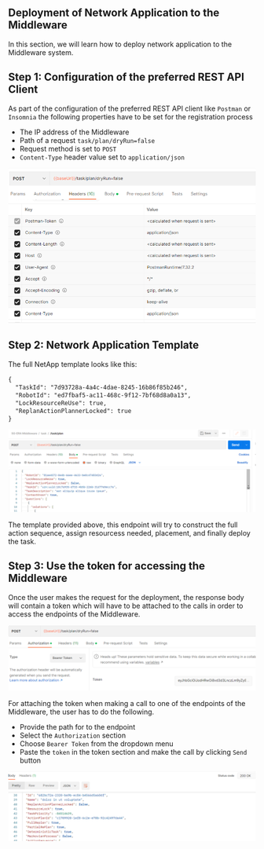 ## Deployment of Network Application to the Middleware 

 In this section, we will learn how to deploy network application to the Middleware system. 

## Step 1:  Configuration of the preferred REST API Client

As part of the configuration of the preferred REST API client like `Postman` or `Insomnia` the following properties have to be set for the registration process

* The IP address of the Middleware
* Path of a request `task/plan/dryRun=false`
* Request method is set to `POST`
* `Content-Type` header value set to `application/json`

![image](img/Netapp%20Header.png)

## Step 2: Network Application Template

The full NetApp template looks like this:

```
{
  "TaskId": "7d93728a-4a4c-4dae-8245-16b86f85b246",
  "RobotId": "ed7fbaf5-ac11-468c-9f12-7bf68d8a0a13",
  "LockResourceReUse": true,
  "ReplanActionPlannerLocked": true  
}
```
![image](img/Netappdeploy.png)

The template provided above, this endpoint will try to construct the full action sequence, assign resourcess needed, placement, and finally deploy the task. 


## Step 3: Use the token for accessing the Middleware

Once the user makes the request for the deployment, the response body will contain a token which will have to be attached to the calls in order to access the endpoints of the Middleware.

![image](img/Netapp%20token.png)

For attaching the token when making a call to one of the endpoints of the Middleware, the user has to do the following.
* Provide the path for to the endpoint
* Select the `Authorization` section
* Choose `Bearer Token` from the dropdown menu
* Paste the `token` in the token section and make the call by clicking `Send` button

![image](img/Net%20app%20deployment.png)
